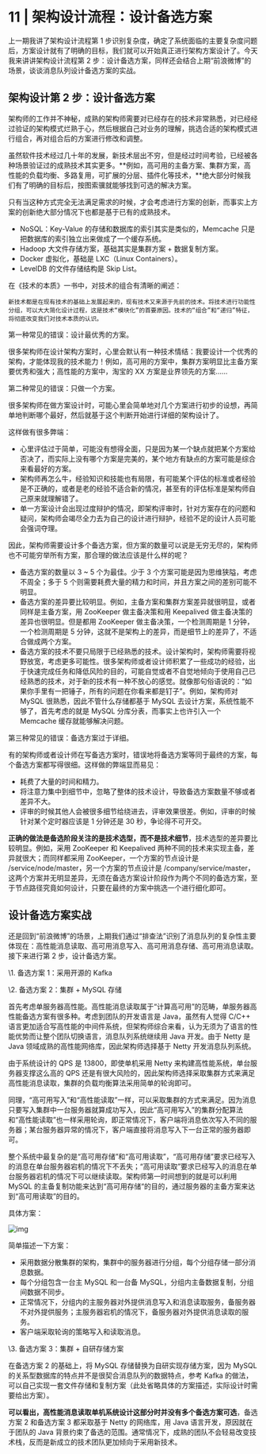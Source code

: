 # 11 | 架构设计流程：设计备选方案



上一期我讲了架构设计流程第 1 步识别复杂度，确定了系统面临的主要复杂度问题后，方案设计就有了明确的目标，我们就可以开始真正进行架构方案设计了。今天我来讲讲架构设计流程第 2 步：设计备选方案，同样还会结合上期“前浪微博”的场景，谈谈消息队列设计备选方案的实战。



## 架构设计第 2 步：设计备选方案



架构师的工作并不神秘，成熟的架构师需要对已经存在的技术非常熟悉，对已经经过验证的架构模式烂熟于心，然后根据自己对业务的理解，挑选合适的架构模式进行组合，再对组合后的方案进行修改和调整。



虽然软件技术经过几十年的发展，新技术层出不穷，但是经过时间考验，已经被各种场景验证过的成熟技术其实更多。**例如，高可用的主备方案、集群方案，高性能的负载均衡、多路复用，可扩展的分层、插件化等技术，**绝大部分时候我们有了明确的目标后，按图索骥就能够找到可选的解决方案。



只有当这种方式完全无法满足需求的时候，才会考虑进行方案的创新，而事实上方案的创新绝大部分情况下也都是基于已有的成熟技术。



+ NoSQL：Key-Value 的存储和数据库的索引其实是类似的，Memcache 只是把数据库的索引独立出来做成了一个缓存系统。
+ Hadoop 大文件存储方案，基础其实是集群方案 + 数据复制方案。
+ Docker 虚拟化，基础是 LXC（Linux Containers）。
+ LevelDB 的文件存储结构是 Skip List。



在《技术的本质》一书中，对技术的组合有清晰的阐述：

```
新技术都是在现有技术的基础上发展起来的，现有技术又来源于先前的技术。将技术进行功能性分组，可以大大简化设计过程，这是技术“模块化”的首要原因。技术的“组合”和“递归”特征，将彻底改变我们对技术本质的认识。
```



第一种常见的错误：设计最优秀的方案。



很多架构师在设计架构方案时，心里会默认有一种技术情结：我要设计一个优秀的架构，才能体现我的技术能力！例如，高可用的方案中，集群方案明显比主备方案要优秀和强大；高性能的方案中，淘宝的 XX 方案是业界领先的方案……



第二种常见的错误：只做一个方案。



很多架构师在做方案设计时，可能心里会简单地对几个方案进行初步的设想，再简单地判断哪个最好，然后就基于这个判断开始进行详细的架构设计了。



这样做有很多弊端：



+ 心里评估过于简单，可能没有想得全面，只是因为某一个缺点就把某个方案给否决了，而实际上没有哪个方案是完美的，某个地方有缺点的方案可能是综合来看最好的方案。
+ 架构师再怎么牛，经验知识和技能也有局限，有可能某个评估的标准或者经验是不正确的，或者是老的经验不适合新的情况，甚至有的评估标准是架构师自己原来就理解错了。
+ 单一方案设计会出现过度辩护的情况，即架构评审时，针对方案存在的问题和疑问，架构师会竭尽全力去为自己的设计进行辩护，经验不足的设计人员可能会强词夺理。



因此，架构师需要设计多个备选方案，但方案的数量可以说是无穷无尽的，架构师也不可能穷举所有方案，那合理的做法应该是什么样的呢？



+ 备选方案的数量以 3 ~ 5 个为最佳。少于 3 个方案可能是因为思维狭隘，考虑不周全；多于 5 个则需要耗费大量的精力和时间，并且方案之间的差别可能不明显。
+ 备选方案的差异要比较明显。例如，主备方案和集群方案差异就很明显，或者同样是主备方案，用 ZooKeeper 做主备决策和用 Keepalived 做主备决策的差异也很明显。但是都用 ZooKeeper 做主备决策，一个检测周期是 1 分钟，一个检测周期是 5 分钟，这就不是架构上的差异，而是细节上的差异了，不适合做成两个方案。
+ 备选方案的技术不要只局限于已经熟悉的技术。设计架构时，架构师需要将视野放宽，考虑更多可能性。很多架构师或者设计师积累了一些成功的经验，出于快速完成任务和降低风险的目的，可能自觉或者不自觉地倾向于使用自己已经熟悉的技术，对于新的技术有一种不放心的感觉。就像那句俗语说的：“如果你手里有一把锤子，所有的问题在你看来都是钉子”。例如，架构师对 MySQL 很熟悉，因此不管什么存储都基于 MySQL 去设计方案，系统性能不够了，首先考虑的就是 MySQL 分库分表，而事实上也许引入一个 Memcache 缓存就能够解决问题。



第三种常见的错误：备选方案过于详细。



有的架构师或者设计师在写备选方案时，错误地将备选方案等同于最终的方案，每个备选方案都写得很细。这样做的弊端显而易见：



+ 耗费了大量的时间和精力。
+ 将注意力集中到细节中，忽略了整体的技术设计，导致备选方案数量不够或者差异不大。
+ 评审的时候其他人会被很多细节给绕进去，评审效果很差。例如，评审的时候针对某个定时器应该是 1 分钟还是 30 秒，争论得不可开交。



**正确的做法是备选阶段关注的是技术选型，而不是技术细节**，技术选型的差异要比较明显。例如，采用 ZooKeeper 和 Keepalived 两种不同的技术来实现主备，差异就很大；而同样都采用 ZooKeeper，一个方案的节点设计是 /service/node/master，另一个方案的节点设计是 /company/service/master，这两个方案并无明显差异，无须在备选方案设计阶段作为两个不同的备选方案，至于节点路径究竟如何设计，只要在最终的方案中挑选一个进行细化即可。



## 设计备选方案实战



还是回到“前浪微博”的场景，上期我们通过“排查法”识别了消息队列的复杂性主要体现在：高性能消息读取、高可用消息写入、高可用消息存储、高可用消息读取。接下来进行第 2 步，设计备选方案。



\1. 备选方案 1：采用开源的 Kafka



\2. 备选方案 2：集群 + MySQL 存储



首先考虑单服务器高性能。高性能消息读取属于“计算高可用”的范畴，单服务器高性能备选方案有很多种。考虑到团队的开发语言是 Java，虽然有人觉得 C/C++ 语言更加适合写高性能的中间件系统，但架构师综合来看，认为无须为了语言的性能优势而让整个团队切换语言，消息队列系统继续用 Java 开发。由于 Netty 是 Java 领域成熟的高性能网络库，因此架构师选择基于 Netty 开发消息队列系统。



由于系统设计的 QPS 是 13800，即使单机采用 Netty 来构建高性能系统，单台服务器支撑这么高的 QPS 还是有很大风险的，因此架构师选择采取集群方式来满足高性能消息读取，集群的负载均衡算法采用简单的轮询即可。



同理，“高可用写入”和“高性能读取”一样，可以采取集群的方式来满足。因为消息只要写入集群中一台服务器就算成功写入，因此“高可用写入”的集群分配算法和“高性能读取”也一样采用轮询，即正常情况下，客户端将消息依次写入不同的服务器；某台服务器异常的情况下，客户端直接将消息写入下一台正常的服务器即可。



整个系统中最复杂的是“高可用存储”和“高可用读取”，“高可用存储”要求已经写入的消息在单台服务器宕机的情况下不丢失；“高可用读取”要求已经写入的消息在单台服务器宕机的情况下可以继续读取。架构师第一时间想到的就是可以利用 MySQL 的主备复制功能来达到“高可用存储“的目的，通过服务器的主备方案来达到“高可用读取”的目的。



具体方案：



![img](https://static001.geekbang.org/resource/image/7b/8a/7b224715dc8efe67faa2af94922f948a.png)



简单描述一下方案：



+ 采用数据分散集群的架构，集群中的服务器进行分组，每个分组存储一部分消息数据。
+ 每个分组包含一台主 MySQL 和一台备 MySQL，分组内主备数据复制，分组间数据不同步。
+ 正常情况下，分组内的主服务器对外提供消息写入和消息读取服务，备服务器不对外提供服务；主服务器宕机的情况下，备服务器对外提供消息读取的服务。
+ 客户端采取轮询的策略写入和读取消息。



\3. 备选方案 3：集群 + 自研存储方案



在备选方案 2 的基础上，将 MySQL 存储替换为自研实现存储方案，因为 MySQL 的关系型数据库的特点并不是很契合消息队列的数据特点，参考 Kafka 的做法，可以自己实现一套文件存储和复制方案（此处省略具体的方案描述，实际设计时需要给出方案）。



**可以看出，高性能消息读取单机系统设计这部分时并没有多个备选方案可选**，备选方案 2 和备选方案 3 都采取基于 Netty 的网络库，用 Java 语言开发，原因就在于团队的 Java 背景约束了备选的范围。通常情况下，成熟的团队不会轻易改变技术栈，反而是新成立的技术团队更加倾向于采用新技术。



